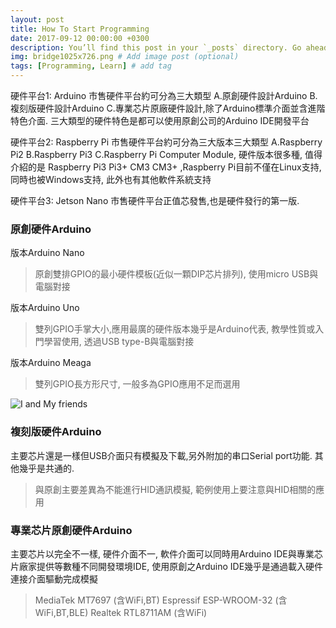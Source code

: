 ```yaml
---
layout: post
title: How To Start Programming
date: 2017-09-12 00:00:00 +0300
description: You’ll find this post in your `_posts` directory. Go ahead and edit it and re-build the site to see your changes. # Add post description (optional)
img: bridge1025x726.png # Add image post (optional)
tags: [Programming, Learn] # add tag
---
```

硬件平台1: Arduino 市售硬件平台約可分為三大類型 A.原創硬件設計Arduino B.複刻版硬件設計Arduino C.專業芯片原廠硬件設計,除了Arduino標準介面並含進階特色介面. 三大類型的硬件特色是都可以使用原創公司的Arduino IDE開發平台

硬件平台2: Raspberry Pi 市售硬件平台約可分為三大版本三大類型 A.Raspberry Pi2 B.Raspberry Pi3 C.Raspberry Pi Computer Module, 硬件版本很多種, 值得介紹的是 Raspberry Pi3 Pi3+ CM3 CM3+ ,Raspberry Pi目前不僅在Linux支持,同時也被Windows支持, 此外也有其他軟件系統支持

硬件平台3: Jetson Nano 市售硬件平台正值芯發售,也是硬件發行的第一版.  

### 原創硬件Arduino
版本Arduino Nano
>原創雙排GPIO的最小硬件模板(近似一顆DIP芯片排列), 使用micro USB與電腦對接

版本Arduino Uno
>雙列GPIO手掌大小,應用最廣的硬件版本幾乎是Arduino代表, 教學性質或入門學習使用, 透過USB type-B與電腦對接

版本Arduino Meaga
>雙列GPIO長方形尺寸, 一般多為GPIO應用不足而選用

![I and My friends]({{site.baseurl}}/assets/img/we-in-rest.jpg)


### 複刻版硬件Arduino
主要芯片還是一樣但USB介面只有模擬及下載,另外附加的串口Serial port功能. 其他幾乎是共通的.
>與原創主要差異為不能進行HID通訊模擬, 範例使用上要注意與HID相關的應用

### 專業芯片原創硬件Arduino
主要芯片以完全不一樣, 硬件介面不一, 軟件介面可以同時用Arduino IDE與專業芯片廠家提供等數種不同開發環境IDE, 使用原創之Arduino IDE幾乎是通過載入硬件連接介面驅動完成模擬
>MediaTek MT7697 (含WiFi,BT)
>Espressif ESP-WROOM-32 (含WiFi,BT,BLE)
>Realtek RTL8711AM (含WiFi)


